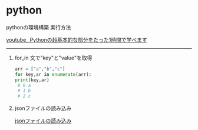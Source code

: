 # python

pythonの環境構築 実行方法

[youtube_ Pythonの超基本的な部分をたった1時間で学べます](https://www.youtube.com/watch?v=HyU3XL2F9GE&t=827s)

----

1. for_in 文で"key"と"value"を取得

   ```py
   arr = ["a","b","c"]
   for key,ar in enumerate(arr):
   print(key,ar)
    # 0 a
    # 1 b
    # 2 c
   ```

1. jsonファイルの読み込み

   [jsonファイルの読み込み](https://qiita.com/kikuchiTakuya/items/53990fca06fb9ba1d8a7)